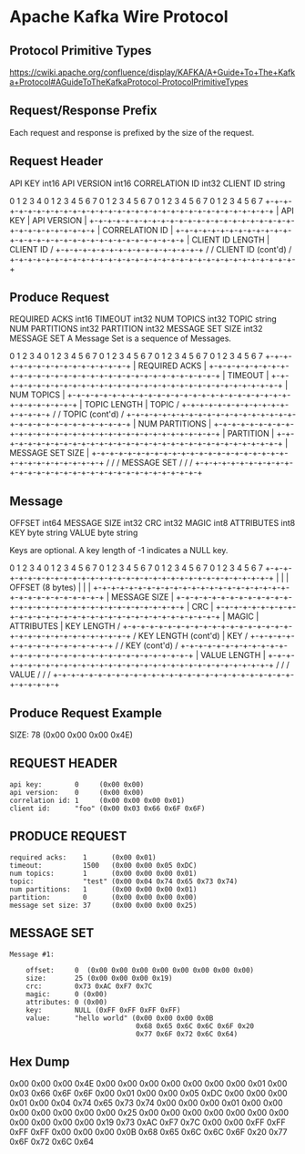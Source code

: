 Apache Kafka Wire Protocol
==========================

Protocol Primitive Types
------------------------

https://cwiki.apache.org/confluence/display/KAFKA/A+Guide+To+The+Kafka+Protocol#AGuideToTheKafkaProtocol-ProtocolPrimitiveTypes

Request/Response Prefix
-----------------------

Each request and response is prefixed by the size of the request.

Request Header
--------------

API KEY        int16
API VERSION    int16
CORRELATION ID int32
CLIENT ID      string

 0             1               2               3               4
 0 1 2 3 4 5 6 7 0 1 2 3 4 5 6 7 0 1 2 3 4 5 6 7 0 1 2 3 4 5 6 7
+-+-+-+-+-+-+-+-+-+-+-+-+-+-+-+-+-+-+-+-+-+-+-+-+-+-+-+-+-+-+-+-+
|            API KEY            |          API VERSION          |
+-+-+-+-+-+-+-+-+-+-+-+-+-+-+-+-+-+-+-+-+-+-+-+-+-+-+-+-+-+-+-+-+
|                        CORRELATION ID                         |
+-+-+-+-+-+-+-+-+-+-+-+-+-+-+-+-+-+-+-+-+-+-+-+-+-+-+-+-+-+-+-+-+
|       CLIENT ID LENGTH        |           CLIENT ID           /
+-+-+-+-+-+-+-+-+-+-+-+-+-+-+-+-+                               /
/                       CLIENT ID (cont'd)                      /
+-+-+-+-+-+-+-+-+-+-+-+-+-+-+-+-+-+-+-+-+-+-+-+-+-+-+-+-+-+-+-+-+

Produce Request
---------------

REQUIRED ACKS    int16
TIMEOUT          int32
NUM TOPICS       int32
TOPIC            string
NUM PARTITIONS   int32
PARTITION        int32
MESSAGE SET SIZE int32
MESSAGE SET      A Message Set is a sequence of Messages.

 0             1               2               3               4
 0 1 2 3 4 5 6 7 0 1 2 3 4 5 6 7 0 1 2 3 4 5 6 7 0 1 2 3 4 5 6 7
+-+-+-+-+-+-+-+-+-+-+-+-+-+-+-+-+
|         REQUIRED ACKS         |
+-+-+-+-+-+-+-+-+-+-+-+-+-+-+-+-+-+-+-+-+-+-+-+-+-+-+-+-+-+-+-+-+
|                            TIMEOUT                            |
+-+-+-+-+-+-+-+-+-+-+-+-+-+-+-+-+-+-+-+-+-+-+-+-+-+-+-+-+-+-+-+-+
|                           NUM TOPICS                          |
+-+-+-+-+-+-+-+-+-+-+-+-+-+-+-+-+-+-+-+-+-+-+-+-+-+-+-+-+-+-+-+-+
|         TOPIC LENGTH          |             TOPIC             /
+-+-+-+-+-+-+-+-+-+-+-+-+-+-+-+-+                               /
/                        TOPIC (cont'd)                         /
+-+-+-+-+-+-+-+-+-+-+-+-+-+-+-+-+-+-+-+-+-+-+-+-+-+-+-+-+-+-+-+-+
|                        NUM PARTITIONS                         |
+-+-+-+-+-+-+-+-+-+-+-+-+-+-+-+-+-+-+-+-+-+-+-+-+-+-+-+-+-+-+-+-+
|                           PARTITION                           |
+-+-+-+-+-+-+-+-+-+-+-+-+-+-+-+-+-+-+-+-+-+-+-+-+-+-+-+-+-+-+-+-+
|                       MESSAGE SET SIZE                        |
+-+-+-+-+-+-+-+-+-+-+-+-+-+-+-+-+-+-+-+-+-+-+-+-+-+-+-+-+-+-+-+-+
/                                                               /
/                          MESSAGE SET                          /
/                                                               /
+-+-+-+-+-+-+-+-+-+-+-+-+-+-+-+-+-+-+-+-+-+-+-+-+-+-+-+-+-+-+-+-+

Message
-------

OFFSET       int64
MESSAGE SIZE int32
CRC          int32
MAGIC        int8
ATTRIBUTES   int8
KEY          byte string
VALUE        byte string

Keys are optional. A key length of -1 indicates a NULL key.

 0             1               2               3               4
 0 1 2 3 4 5 6 7 0 1 2 3 4 5 6 7 0 1 2 3 4 5 6 7 0 1 2 3 4 5 6 7
+-+-+-+-+-+-+-+-+-+-+-+-+-+-+-+-+-+-+-+-+-+-+-+-+-+-+-+-+-+-+-+-+
|                                                               |
|                       OFFSET (8 bytes)                        |
|                                                               |
+-+-+-+-+-+-+-+-+-+-+-+-+-+-+-+-+-+-+-+-+-+-+-+-+-+-+-+-+-+-+-+-+
|                         MESSAGE SIZE                          |
+-+-+-+-+-+-+-+-+-+-+-+-+-+-+-+-+-+-+-+-+-+-+-+-+-+-+-+-+-+-+-+-+
|                              CRC                              |
+-+-+-+-+-+-+-+-+-+-+-+-+-+-+-+-+-+-+-+-+-+-+-+-+-+-+-+-+-+-+-+-+
|     MAGIC     |  ATTRIBUTES   |          KEY LENGTH           /
+-+-+-+-+-+-+-+-+-+-+-+-+-+-+-+-+-+-+-+-+-+-+-+-+-+-+-+-+-+-+-+-+
/      KEY LENGTH (cont'd)      |              KEY              /
+-+-+-+-+-+-+-+-+-+-+-+-+-+-+-+-+                               /
/                         KEY (cont'd)                          /
+-+-+-+-+-+-+-+-+-+-+-+-+-+-+-+-+-+-+-+-+-+-+-+-+-+-+-+-+-+-+-+-+
|                         VALUE LENGTH                          |
+-+-+-+-+-+-+-+-+-+-+-+-+-+-+-+-+-+-+-+-+-+-+-+-+-+-+-+-+-+-+-+-+
/                                                               /
/                             VALUE                             /
/                                                               /
+-+-+-+-+-+-+-+-+-+-+-+-+-+-+-+-+-+-+-+-+-+-+-+-+-+-+-+-+-+-+-+-+

Produce Request Example
-----------------------

SIZE: 78 (0x00 0x00 0x00 0x4E)

REQUEST HEADER
--------------

    api key:        0     (0x00 0x00)
    api version:    0     (0x00 0x00)
    correlation id: 1     (0x00 0x00 0x00 0x01)
    client id:      "foo" (0x00 0x03 0x66 0x6F 0x6F)

PRODUCE REQUEST
---------------

    required acks:    1      (0x00 0x01)
    timeout:          1500   (0x00 0x00 0x05 0xDC)
    num topics:       1      (0x00 0x00 0x00 0x01)
    topic:            "test" (0x00 0x04 0x74 0x65 0x73 0x74)
    num partitions:   1      (0x00 0x00 0x00 0x01)
    partition:        0      (0x00 0x00 0x00 0x00)
    message set size: 37     (0x00 0x00 0x00 0x25)

MESSAGE SET
-----------

    Message #1:

        offset:     0  (0x00 0x00 0x00 0x00 0x00 0x00 0x00 0x00)
        size:       25 (0x00 0x00 0x00 0x19)
        crc:        0x73 0xAC 0xF7 0x7C
        magic:      0 (0x00)
        attributes: 0 (0x00)
        key:        NULL (0xFF 0xFF 0xFF 0xFF)
        value:      "hello world" (0x00 0x00 0x00 0x0B
                                   0x68 0x65 0x6C 0x6C 0x6F 0x20
                                   0x77 0x6F 0x72 0x6C 0x64)

Hex Dump
--------

0x00 0x00 0x00 0x4E 0x00 0x00 0x00 0x00 0x00 0x00 0x00 0x01
0x00 0x03 0x66 0x6F 0x6F 0x00 0x01 0x00 0x00 0x05 0xDC 0x00
0x00 0x00 0x01 0x00 0x04 0x74 0x65 0x73 0x74 0x00 0x00 0x00
0x01 0x00 0x00 0x00 0x00 0x00 0x00 0x00 0x25 0x00 0x00 0x00
0x00 0x00 0x00 0x00 0x00 0x00 0x00 0x00 0x19 0x73 0xAC 0xF7
0x7C 0x00 0x00 0xFF 0xFF 0xFF 0xFF 0x00 0x00 0x00 0x0B 0x68
0x65 0x6C 0x6C 0x6F 0x20 0x77 0x6F 0x72 0x6C 0x64